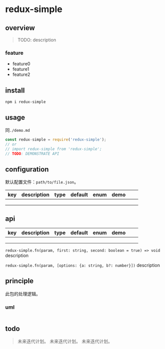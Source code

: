 # redux-simple

## overview

> TODO: description

### feature

- feature0
- feature1
- feature2

## install

`npm i redux-simple`

## usage

同`./demo.md`

```js
const redux-simple = require('redux-simple');
// or
// import redux-simple from 'redux-simple';
// TODO: DEMONSTRATE API
```

## configuration

默认配置文件：`path/to/file.json`。

<!-- prettier-ignore-start -->
|key|description|type|default|enum|demo|||
|-|-|-|-|-|-|-|-|
|||||||||
|||||||||
|||||||||
<!-- prettier-ignore-end -->

## api

<!-- prettier-ignore-start -->
|key|description|type|default|enum|demo|||
|-|-|-|-|-|-|-|-|
|||||||||
|||||||||
|||||||||
<!-- prettier-ignore-end -->

`redux-simple.fn(param, first: string, second: boolean = true) => void`
description

`redux-simple.fn(param, [options: {a: string, b?: number}])`
description

## principle

此包的处理逻辑。

### uml

```

```

## todo

> 未来迭代计划。
> 未来迭代计划。
> 未来迭代计划。
